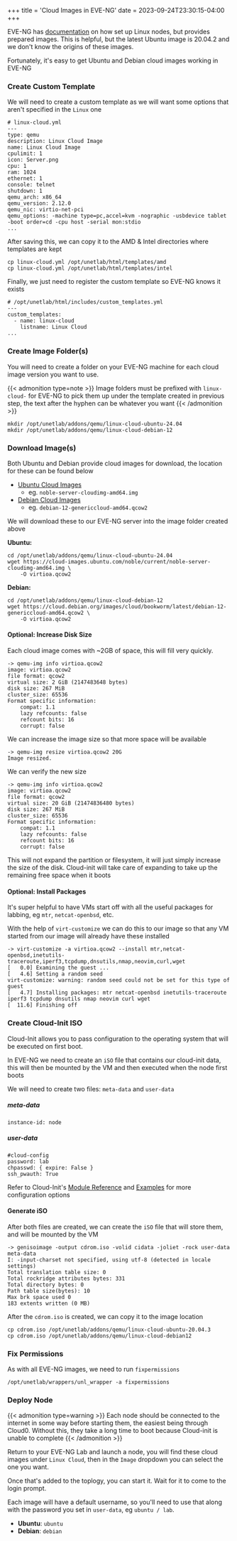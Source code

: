 +++
title = 'Cloud Images in EVE-NG'
date = 2023-09-24T23:30:15-04:00
+++

EVE-NG has [documentation](https://www.eve-ng.net/index.php/documentation/howtos/howto-create-own-linux-host-image/) on how set up Linux nodes, but provides prepared images.
This is helpful, but the latest Ubuntu image is 20.04.2 and we don't know the origins of these images.

Fortunately, it's easy to get Ubuntu and Debian cloud images working in EVE-NG
### Create Custom Template

We will need to create a custom template as we will want some options that aren't specified in the `Linux` one

```
# linux-cloud.yml
---
type: qemu
description: Linux Cloud Image
name: Linux Cloud Image
cpulimit: 1
icon: Server.png
cpu: 1
ram: 1024
ethernet: 1
console: telnet
shutdown: 1
qemu_arch: x86_64
qemu_version: 2.12.0
qemu_nic: virtio-net-pci
qemu_options: -machine type=pc,accel=kvm -nographic -usbdevice tablet -boot order=cd -cpu host -serial mon:stdio
...
```

After saving this, we can copy it to the AMD & Intel directories where templates are kept

```
cp linux-cloud.yml /opt/unetlab/html/templates/amd
cp linux-cloud.yml /opt/unetlab/html/templates/intel
```

Finally, we just need to register the custom template so EVE-NG knows it exists

```
# /opt/unetlab/html/includes/custom_templates.yml
---
custom_templates:
  - name: linux-cloud
    listname: Linux Cloud
...
```

### Create Image Folder(s)

You will need to create a folder on your EVE-NG machine for each cloud image version you want to use.

{{< admonition type=note >}}
Image folders must be prefixed with `linux-cloud-` for EVE-NG to pick them up under the template created in previous step, the text after the hyphen can be whatever you want
{{< /admonition >}}

```
mkdir /opt/unetlab/addons/qemu/linux-cloud-ubuntu-24.04
mkdir /opt/unetlab/addons/qemu/linux-cloud-debian-12
```

### Download Image(s)

Both Ubuntu and Debian provide cloud images for download, the location for these can be found below

* [Ubuntu Cloud Images](https://cloud-images.ubuntu.com/)
    * eg. `noble-server-cloudimg-amd64.img`
* [Debian Cloud Images](https://cloud.debian.org/images/cloud/)
    * eg. `debian-12-genericcloud-amd64.qcow2`

We will download these to our EVE-NG server into the image folder created above

**Ubuntu:**

```
cd /opt/unetlab/addons/qemu/linux-cloud-ubuntu-24.04
wget https://cloud-images.ubuntu.com/noble/current/noble-server-cloudimg-amd64.img \
    -O virtioa.qcow2
```

**Debian:**

```
cd /opt/unetlab/addons/qemu/linux-cloud-debian-12
wget https://cloud.debian.org/images/cloud/bookworm/latest/debian-12-genericcloud-amd64.qcow2 \
    -O virtioa.qcow2
```

#### Optional: Increase Disk Size

Each cloud image comes with ~2GB of space, this will fill very quickly.

```
-> qemu-img info virtioa.qcow2
image: virtioa.qcow2
file format: qcow2
virtual size: 2 GiB (2147483648 bytes)
disk size: 267 MiB
cluster_size: 65536
Format specific information:
    compat: 1.1
    lazy refcounts: false
    refcount bits: 16
    corrupt: false
```

We can increase the image size so that more space will be available

```
-> qemu-img resize virtioa.qcow2 20G
Image resized.
```

We can verify the new size

```
-> qemu-img info virtioa.qcow2
image: virtioa.qcow2
file format: qcow2
virtual size: 20 GiB (21474836480 bytes)
disk size: 267 MiB
cluster_size: 65536
Format specific information:
    compat: 1.1
    lazy refcounts: false
    refcount bits: 16
    corrupt: false
```

This will not expand the partition or filesystem, it will just simply increase the size of the disk. Cloud-init will take care of expanding to take up the remaining free space when it boots

#### Optional: Install Packages

It's super helpful to have VMs start off with all the useful packages for labbing, eg `mtr`, `netcat-openbsd`, etc.

With the help of `virt-customize` we can do this to our image so that any VM started from our image will already have these installed

```
-> virt-customize -a virtioa.qcow2 --install mtr,netcat-openbsd,inetutils-traceroute,iperf3,tcpdump,dnsutils,nmap,neovim,curl,wget
[   0.0] Examining the guest ...
[   4.6] Setting a random seed
virt-customize: warning: random seed could not be set for this type of
guest
[   4.7] Installing packages: mtr netcat-openbsd inetutils-traceroute iperf3 tcpdump dnsutils nmap neovim curl wget
[  11.6] Finishing off
```

### Create Cloud-Init ISO

Cloud-Init allows you to pass configuration to the operating system that will be executed on first boot.

In EVE-NG we need to create an `iSO` file that contains our cloud-init data, this will then be mounted by the VM and then executed when the node first boots

We will need to create two files: `meta-data` and `user-data`

##### meta-data

```
instance-id: node
```

##### user-data

```
#cloud-config
password: lab
chpasswd: { expire: False }
ssh_pwauth: True
```

Refer to Cloud-Init's [Module Reference](https://cloudinit.readthedocs.io/en/latest/reference/modules.html) and 
[Examples](https://cloudinit.readthedocs.io/en/latest/reference/examples.html) for more configuration options

#### Generate iSO

After both files are created, we can create the `iSO` file that will store them, and will be mounted by the VM

```
-> genisoimage -output cdrom.iso -volid cidata -joliet -rock user-data meta-data
I: -input-charset not specified, using utf-8 (detected in locale settings)
Total translation table size: 0
Total rockridge attributes bytes: 331
Total directory bytes: 0
Path table size(bytes): 10
Max brk space used 0
183 extents written (0 MB)
```

After the `cdrom.iso` is created, we can copy it to the image location

```
cp cdrom.iso /opt/unetlab/addons/qemu/linux-cloud-ubuntu-20.04.3
cp cdrom.iso /opt/unetlab/addons/qemu/linux-cloud-debian12
```

### Fix Permissions

As with all EVE-NG images, we need to run `fixpermissions`

```
/opt/unetlab/wrappers/unl_wrapper -a fixpermissions
```

### Deploy Node

{{< admonition type=warning >}}
Each node should be connected to the internet in some way before starting them, the easiest being through Cloud0. Without this, they take a long time to boot because Cloud-init is unable to complete
{{< /admonition >}}

Return to your EVE-NG Lab and launch a node, you will find these cloud images under `Linux Cloud`, then in the `Image` dropdown you can select the one you want.

Once that's added to the toplogy, you can start it. Wait for it to come to the login prompt.

Each image will have a default username, so you'll need to use that along with the password you set in `user-data`, eg `ubuntu / lab`.

* **Ubuntu**: `ubuntu`
* **Debian**: `debian`
